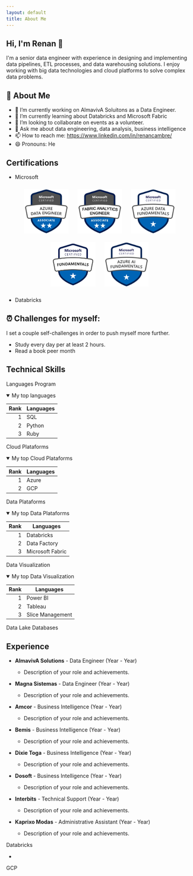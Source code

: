 ```yaml
---
layout: default
title: About Me
---
```


## Hi, I'm Renan 👋

I'm a senior data engineer with experience in designing and implementing data pipelines, ETL processes, and data warehousing solutions. I enjoy working with big data technologies and cloud platforms to solve complex data problems.

## 🚀 About Me 

- 🔭 I’m currently working on AlmavivA Soluitons as a Data Engineer.
- 🌱 I’m currently learning about Databricks and Microsoft Fabric
- 👯 I’m looking to collaborate on events as a volunteer.
- 💬 Ask me about data engineering, data analysis, business intelligence
- 📫 How to reach me: https://www.linkedin.com/in/renancambre/
- 😄 Pronouns: He

## Certifications

- Microsoft
<p align="center">
  <img src="https://raw.githubusercontent.com/renancambre/renancambre/main/img/dp203.png" alt="Image 1" width="120" style="margin: 10px;">
  <img src="https://raw.githubusercontent.com/renancambre/renancambre/main/img/dp600.png" alt="Image 2" width="120" style="margin: 10px;">
  <img src="https://raw.githubusercontent.com/renancambre/renancambre/main/img/dp900.png" alt="Image 3" width="120" style="margin: 10px;">
  <img src="https://raw.githubusercontent.com/renancambre/renancambre/main/img/az900.png" alt="Image 4" width="120" style="margin: 10px;">
  <img src="https://raw.githubusercontent.com/renancambre/renancambre/main/img/ai900.png" alt="Image 5" width="120" style="margin: 10px;">
</p>
 
- Databricks 
 
## ⏰  Challenges for myself:

I set a couple self-challenges in order to push myself more further.
- Study every day per at least 2 hours.
- Read a book peer month

## Technical Skills

Languages Program
<details open>
<summary>My top languages</summary>

| Rank | Languages |
|-----:|-----------|
|     1| SQL |
|     2| Python    |
|     3| Ruby       |

</details>

Cloud Plataforms
<details open>
<summary>My top Cloud Plataforms</summary>

| Rank | Languages |
|-----:|-----------|
|     1| Azure |
|     2| GCP    |

</details>

Data Plataforms
<details open>
<summary>My top Data Plataforms</summary>

| Rank | Languages |
|-----:|-----------|
|     1| Databricks |
|     2| Data Factory    |
|     3| Microsoft Fabric    |

</details>

Data Visualization
<details open>
<summary>My top Data Visualization</summary>

| Rank | Languages |
|-----:|-----------|
|     1| Power BI |
|     2| Tableau    |
|     3| Slice Management    |

</details>

Data Lake
Databases

## Experience

- **AlmavivA Solutions** - Data Engineer (Year - Year)
  - Description of your role and achievements.

- **Magna Sistemas** - Data Engineer (Year - Year)
  - Description of your role and achievements.
  
- **Amcor** - Business Intelligence (Year - Year)
  - Description of your role and achievements.

- **Bemis** - Business Intelligence (Year - Year)
  - Description of your role and achievements.
  
- **Dixie Toga** - Business Intelligence (Year - Year)
  - Description of your role and achievements.
  
- **Dosoft** - Business Intelligence (Year - Year)
  - Description of your role and achievements.  
  
- **Interbits** - Technical Support (Year - Year)
  - Description of your role and achievements.
  
- **Kaprixo Modas** - Administrative Assistant (Year - Year)
  - Description of your role and achievements.  
  

 
Databricks
 
 -
 
GCP